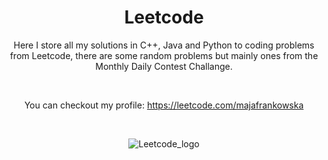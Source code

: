
<div align = "center">
  
# Leetcode
Here I store all my solutions in C++, Java and Python to coding problems from Leetcode, there are some random problems but mainly ones from the Monthly Daily Contest Challange. 

<br>

You can checkout my profile: https://leetcode.com/majafrankowska

<br>

![Leetcode_logo](https://github.com/majafrankowska/Leetcode/assets/86436235/90a3cff7-816e-4f5f-ba5a-9c4e696d47f8)

</div>

